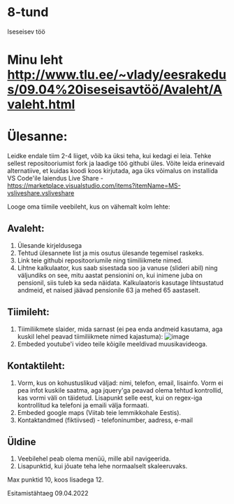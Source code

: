 # 8-tund
Iseseisev töö


# Minu leht http://www.tlu.ee/~vlady/eesrakedus/09.04%20iseseisavtöö/Avaleht/Avaleht.html


# Ülesanne: 
Leidke endale tiim 2-4 liiget, võib ka üksi teha, kui kedagi ei leia. Tehke sellest repositooriumist fork ja laadige töö githubi üles. Võite leida erinevaid alternatiive, et kuidas koodi koos kirjutada, aga üks võimalus on installida VS Code'ile laiendus Live Share - https://marketplace.visualstudio.com/items?itemName=MS-vsliveshare.vsliveshare

Looge oma tiimile veebileht, kus on vähemalt kolm lehte: 
## Avaleht:
1. Ülesande kirjeldusega
1. Tehtud ülesannete list ja mis osutus ülesande tegemisel raskeks.
1. Link teie githubi repositooriumile ning tiimiliikmete nimed.
1. Lihtne kalkulaator, kus saab sisestada soo ja vanuse (slideri abil) ning väljundiks on see, mitu aastat pensionini on, kui inimene juba on pensionil, siis tuleb ka seda näidata. Kalkulaatoris kasutage lihtsustatud andmeid, et naised jäävad pensionile 63 ja mehed 65 aastaselt. 


## Tiimileht:
1. Tiimiliikmete slaider, mida sarnast (ei pea enda andmeid kasutama, aga kuskil lehel peavad tiimiliikmete nimed kajastuma): ![image](https://user-images.githubusercontent.com/46881542/114979479-9ad58e00-9e93-11eb-919e-23ff19cf9265.png)
1. Embeded youtube'i video teile kõigile meeldivad muusikavideoga. 


## Kontaktileht:
1. Vorm, kus on kohustuslikud väljad: nimi, telefon, email, lisainfo. Vorm ei pea infot kuskile saatma, aga jquery'ga peavad olema tehtud kontrollid, kas vormi väli on täidetud. Lisapunkt selle eest, kui on regex-iga kontrollitud ka telefoni ja emaili välja formaati.
1. Embeded google maps (Viitab teie lemmikkohale Eestis).
1. Kontaktandmed (fiktiivsed) - telefoninumber, aadress, e-mail


## Üldine
1. Veebilehel peab olema menüü, mille abil navigeerida. 
1. Lisapunktid, kui jõuate teha lehe normaalselt skaleeruvaks. 

Max punktid 10, koos lisadega 12.

Esitamistähtaeg 09.04.2022
